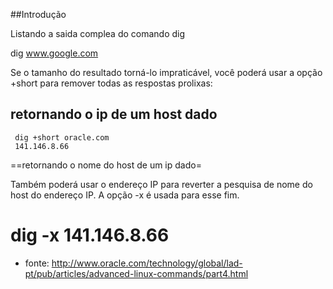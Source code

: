 ##Introdução

Listando a saida complea do comando dig

dig www.google.com

Se o tamanho do resultado torná-lo impraticável, você poderá usar a opção
+short para remover todas as respostas prolixas:

## retornando o ip de um host dado

     dig +short oracle.com
     141.146.8.66

==retornando o nome do host de um ip dado=

Também poderá usar o endereço IP para reverter a pesquisa de nome do host do
endereço IP. A opção -x é usada para esse fim.


# dig -x 141.146.8.66

* fonte: http://www.oracle.com/technology/global/lad-pt/pub/articles/advanced-linux-commands/part4.html
 
